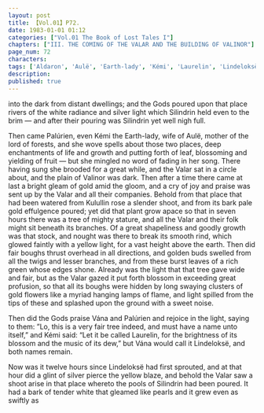 ```yaml
---
layout: post
title: 【Vol.01】P72.
date: 1983-01-01 01:12
categories: ["Vol.01 The Book of Lost Tales I"]
chapters: ["III. THE COMING OF THE VALAR AND THE BUILDING OF VALINOR"]
page_num: 72
characters: 
tags: ['Aldaron', 'Aulë', 'Earth-lady', 'Kémi', 'Laurelin', 'Lindeloksë', 'Lórien']
description: 
published: true
---
```


<p style="text-indent: 0;">
into the dark from distant dwellings; and the Gods poured upon that place rivers of the white radiance and silver light which Silindrin held even to the brim — and after their pouring was Silindrin yet well nigh full.
</p>

Then came Palúrien, even Kémi the Earth-lady, wife of Aulë, mother of the lord of forests, and she wove spells about those two places, deep enchantments of life and growth and putting forth of leaf, blossoming and yielding of fruit — but she mingled no word of fading in her song. There having sung she brooded for a great while, and the Valar sat in a circle about, and the plain of Valinor was dark. Then after a time there came at last a bright gleam of gold amid the gloom, and a cry of joy and praise was sent up by the Valar and all their companies. Behold from that place that had been watered from Kulullin rose a slender shoot, and from its bark pale gold effulgence poured; yet did that plant grow apace so that in seven hours there was a tree of mighty stature, and all the Valar and their folk might sit beneath its branches. Of a great shapeliness and goodly growth was that stock, and nought was there to break its smooth rind, which glowed faintly with a yellow light, for a vast height above the earth. Then did fair boughs thrust overhead in all directions, and golden buds swelled from all the twigs and lesser branches, and from these burst leaves of a rich green whose edges shone. Already was the light that that tree gave wide and fair, but as the Valar gazed it put forth blossom in exceeding great profusion, so that all its boughs were hidden by long swaying clusters of gold flowers like a myriad hanging lamps of flame, and light spilled from the tips of these and splashed upon the ground with a sweet noise.

Then did the Gods praise Vána and Palúrien and rejoice in the light, saying to them: ”Lo, this is a very fair tree indeed, and must have a name unto itself,” and Kémi said: “Let it be called Laurelin, for the brightness of its blossom and the music of its dew,” but Vána would call it Lindeloksë, and both names remain.

Now was it twelve hours since Lindeloksë had first sprouted, and at that hour did a glint of silver pierce the yellow blaze, and behold the Valar saw a shoot arise in that place whereto the pools of Silindrin had been poured. It had a bark of tender white that gleamed like pearls and it grew even as swiftly as

